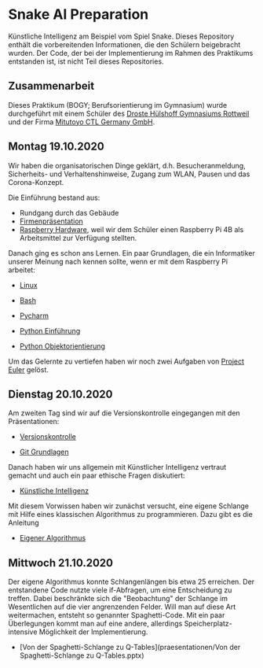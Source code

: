 # Snake AI Preparation
Künstliche Intelligenz am Beispiel vom Spiel Snake. Dieses Repository enthält die vorbereitenden Informationen, die den Schülern beigebracht wurden. Der Code, der bei der Implementierung im Rahmen des Praktikums entstanden ist, ist nicht Teil dieses Repositories.

## Zusammenarbeit

Dieses Praktikum (BOGY; Berufsorientierung im Gymnasium) wurde durchgeführt mit einem Schüler des [Droste Hülshoff Gymnasiums Rottweil](https://www.dhg-in-rw.de) und der Firma [Mitutoyo CTL Germany GmbH](https://www.mitutoyo-ctl.de/).

## Montag 19.10.2020

Wir haben die organisatorischen Dinge geklärt, d.h. Besucheranmeldung, Sicherheits- und Verhaltenshinweise, Zugang zum WLAN, Pausen und das Corona-Konzept.

Die Einführung bestand aus:

* Rundgang durch das Gebäude
* [Firmenpräsentation](praesentationen/Firmenpräsentation.pptx)
* [Raspberry Hardware](praesentationen/Raspberry%20Hardware.pptx), weil wir dem Schüler einen Raspberry Pi 4B als Arbeitsmittel zur Verfügung stellten.

Danach ging es schon ans Lernen. Ein paar Grundlagen, die ein Informatiker unserer Meinung nach kennen sollte, wenn er mit dem Raspberry Pi arbeitet:

* [Linux](praesentationen/Linux.pptx)

* [Bash](praesentationen/Bash.pptx)

* [Pycharm](praesentationen/Pycharm.pptx)

* [Python Einführung](praesentationen/Python%20Einführung.pptx)

* [Python Objektorientierung](praesentationen/Python%20Objektorientierung.pptx)

Um das Gelernte zu vertiefen haben wir noch zwei Aufgaben von [Project Euler](https://projecteuler.net) gelöst.

## Dienstag 20.10.2020

Am zweiten Tag sind wir auf die Versionskontrolle eingegangen mit den Präsentationen:

* [Versionskontrolle](praesentationen/Versionskontrolle.pptx)

* [Git Grundlagen](praesentationen/Git%20Grundlagen.pptx)

Danach haben wir uns allgemein mit Künstlicher Intelligenz vertraut gemacht und auch ein paar ethische Fragen diskutiert:

* [Künstliche Intelligenz](praesentationen/Künstliche%20Intelligenz.pptx)

Mit diesem Vorwissen haben wir zunächst versucht, eine eigene Schlange mit Hilfe eines klassischen Algorithmus zu programmieren. Dazu gibt es die Anleitung

* [Eigener Algorithmus](Eigener%20Algorithmus.md)

## Mittwoch 21.10.2020

Der eigene Algorithmus konnte Schlangenlängen bis etwa 25 erreichen. Der entstandene Code nutzte viele if-Abfragen, um eine Entscheidung zu treffen. Dabei beschränkte sich die "Beobachtung" der Schlange im Wesentlichen auf die vier angrenzenden Felder. Will man auf diese Art weitermachen, entsteht so genannter Spaghetti-Code. Mit ein paar Überlegungen kommt man auf eine andere, allerdings Speicherplatz-intensive Möglichkeit der Implementierung.

* [Von der Spaghetti-Schlange zu Q-Tables](praesentationen/Von der Spaghetti-Schlange zu Q-Tables.pptx)
